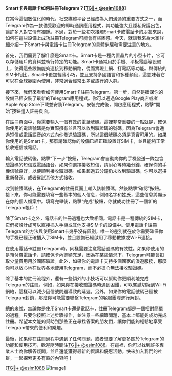 **Smart卡與電話卡如何註冊Telegram？[[TG💪+ @esim1088](https://t.me/s/esim1088)]**

在當今這個數位化的時代，社交媒體平台已經成為人們溝通的重要方式之一，而Telegram作為一款備受歡迎的即時通訊應用程式，其功能強大且隱私保護出色，讓許多人對它情有獨鍾。不過，對於一些初次接觸Smart卡或電話卡的朋友來說，如何在這些設備上成功註冊Telegram可能會有些困惑。今天，就讓我來為大家詳細介紹一下Smart卡與電話卡註冊Telegram的具體步驟和需要注意的地方。

首先，我們需要了解什麼是Smart卡。Smart卡是一種內置晶片的小型卡片，它可以存儲用戶的資料並執行特定的功能。Smart卡通常用於手機、平板電腦等設備上，使得這些設備能夠連接到移動網路，從而實現上網、打電話等功能。與傳統的SIM卡相比，Smart卡更加輕薄小巧，並且支持多國語言和多種頻段，這意味著它可以在全球範圍內使用，非常適合經常出差或旅行的人群。

接下來，我們來看看如何使用Smart卡註冊Telegram。第一步，自然是確保你的設備已經安裝了最新的Telegram應用程式。你可以通過Google Play商店或者Apple App Store下載並安裝Telegram。安裝完成後，開啟應用程式，點擊“開始”按鈕進入註冊頁面。

在註冊頁面中，你需要輸入一個有效的電話號碼。這裡非常重要的一點就是，確保你使用的電話號碼是你實際擁有並且可以收到驗證碼的號碼。因為Telegram會通過短信或電話語音的方式向你發送驗證碼，所以這個號碼必須是真實可用的。如果你使用的是Smart卡，那麼請確認你的設備已經正確設置好SIM卡，並且能夠正常接收短信或電話。

輸入電話號碼後，點擊“下一步”按鈕，Telegram會自動向你的手機發送一條包含驗證碼的短信或電話語音。如果你選擇接收短信，請耐心等待幾分鐘，確保你的手機信號良好，以便順利接收驗證碼。如果超過五分鐘仍未收到驗證碼，你可以選擇重新發送，或者嘗試其他方式接收。

收到驗證碼後，在Telegram的註冊頁面上輸入該驗證碼，然後點擊“確認”按鈕。接下來，你可能需要填寫一些基本的個人信息，例如名字和姓氏，這些信息將顯示在你的個人檔案中。填寫完畢後，點擊“完成”按鈕，你就成功註冊了一個新的Telegram帳戶！

除了Smart卡之外，電話卡的註冊過程也大致相同。電話卡是一種傳統的SIM卡，它們被設計成可以直接插入手機或其他支持SIM卡的設備中。使用電話卡註冊Telegram的方法與使用Smart卡幾乎沒有區別，唯一的差別就在於你需要確保你的手機已經正確插入了SIM卡，並且設備已經啟用了移動數據或Wi-Fi連接。

在使用電話卡註冊Telegram時，同樣需要注意電話號碼的有效性。如果你使用的是預付費電話卡，請確保卡內餘額充足，因為在某些情況下，Telegram可能會扣取少量費用用於國際驗證。此外，如果你的電話卡支持多個國家的漫遊服務，那麼你可以放心地在世界各地使用Telegram，而不必擔心無法接收驗證碼。

除了基本的註冊流程外，還有一些額外的小技巧可以幫助你更順利地完成Telegram的註冊。例如，如果你在接收驗證碼時遇到困難，可以嘗試切換到Wi-Fi網絡，這樣可以減少因信號問題導致的延遲。另外，如果你的電話號碼已經被Telegram封鎖，那麼你可能需要聯繫Telegram的客服團隊進行解封。

總的來說，無論你是使用Smart卡還是電話卡，註冊Telegram都是一個相對簡單的過程。只要你按照上述步驟操作，並注意一些細節問題，基本上都能夠成功完成註冊。希望本文能夠幫助到那些正在尋找答案的朋友們，讓你們能夠輕鬆地享受Telegram帶來的便利和樂趣。

最後，如果你在註冊過程中遇到了任何問題，或者想要了解更多關於Telegram的功能和使用技巧，歡迎隨時關注[TG💪+ @esim1088](https://t.me/s/esim1088)。在這裡，你可以找到許多專業人士為你解答疑問，並且還能獲得最新的資訊和優惠活動。快來加入我們的社群，一起探索更多有趣的內容吧！

[[TG💪+ @esim1088](https://t.me/s/esim1088) ![Image](https://i.postimg.cc/4NQfJmqS/Snipaste-2025-05-13-00-14-12.png)]